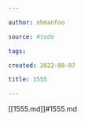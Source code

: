 ```yaml
---

author: ohmanfoo

source: #todo

tags: 

created: 2022-08-07

title: 1555

---
```

[[1555.md]]#1555.md